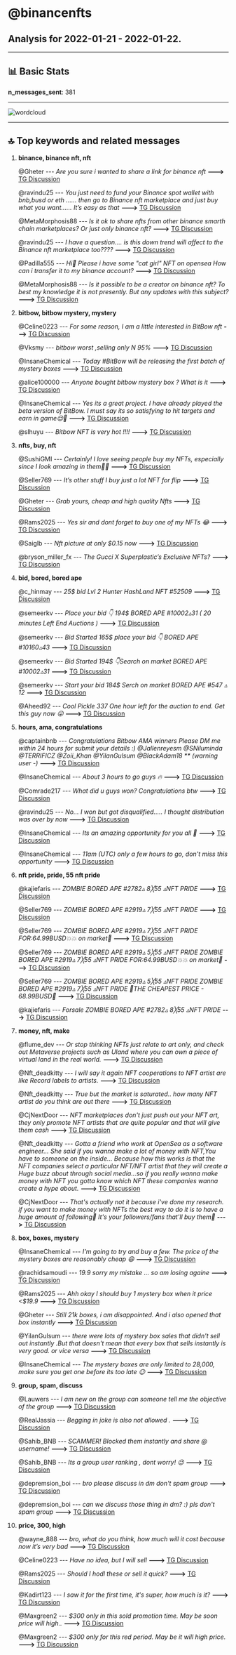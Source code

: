 # **@binancenfts**
 ## Analysis for **2022-01-21** - **2022-01-22**.

---

## 📊 **Basic Stats**

**n_messages_sent**: 381

---
![wordcloud](binancenfts_1Days_wordcloud.png)

---


## 🔝 **Top keywords and related messages**

1. **binance, binance nft, nft**

    @Gheter --- *Are you sure i wanted to share a link for binance nft* **--->** [TG Discussion](https://t.me/binancenfts/440314)

    @ravindu25 --- *You just need to fund your Binance spot wallet with bnb,busd or eth ...... then go to Binance nft marketplace and just buy what you want...... It’s easy as that* **--->** [TG Discussion](https://t.me/binancenfts/439402)

    @MetaMorphosis88 --- *Is it ok to share nfts from other binance smarth chain marketplaces? Or just only binance nft?* **--->** [TG Discussion](https://t.me/binancenfts/440228)

    @ravindu25 --- *I have a question.... is this down trend will affect to the Binance nft marketplace too????* **--->** [TG Discussion](https://t.me/binancenfts/440184)

    @Padilla555 --- *Hi🌹 Please i have some "cat girl" NFT on opensea How can i transfer it to my binance account?* **--->** [TG Discussion](https://t.me/binancenfts/439125)

    @MetaMorphosis88 --- *Is it possible to be a creator on binance nft? To best my knowledge it is not presently. But any updates with this subject?* **--->** [TG Discussion](https://t.me/binancenfts/440236)

2. **bitbow, bitbow mystery, mystery**

    @Celine0223 --- *For some reason, I am a little interested in BitBow nft* **--->** [TG Discussion](https://t.me/binancenfts/439061)

    @Vksmy --- *bitbow worst ,selling only N 95%* **--->** [TG Discussion](https://t.me/binancenfts/439340)

    @InsaneChemical --- *Today #BitBow will be releasing the first batch of mystery boxes* **--->** [TG Discussion](https://t.me/binancenfts/439064)

    @alice100000 --- *Anyone bought bitbow mystery box ? What is it* **--->** [TG Discussion](https://t.me/binancenfts/439872)

    @InsaneChemical --- *Yes its a great project. I have already played the beta version of BitBow. I must say its so satisfying to hit targets and earn in game😌🙂* **--->** [TG Discussion](https://t.me/binancenfts/439101)

    @slhuyu --- *Bitbow NFT is very hot !!!!* **--->** [TG Discussion](https://t.me/binancenfts/439318)

3. **nfts, buy, nft**

    @SushiGMI --- *Certainly!  I love seeing people buy my NFTs, especially since I look amazing in them🤩🍣* **--->** [TG Discussion](https://t.me/binancenfts/438908)

    @Seller769 --- *It’s other stuff I buy just a lot NFT for flip* **--->** [TG Discussion](https://t.me/binancenfts/439020)

    @Gheter --- *Grab yours, cheap and high quality Nfts* **--->** [TG Discussion](https://t.me/binancenfts/440298)

    @Rams2025 --- *Yes sir and dont forget to buy one of my NFTs 😂* **--->** [TG Discussion](https://t.me/binancenfts/439113)

    @Saiglb --- *Nft picture at only $0.15 now* **--->** [TG Discussion](https://t.me/binancenfts/438750)

    @bryson_miller_fx --- *The Gucci X Superplastic’s Exclusive NFTs?* **--->** [TG Discussion](https://t.me/binancenfts/439747)

4. **bid, bored, bored ape**

    @c_hinmay --- *25$ bid  Lvl 2 Hunter HashLand NFT #52509* **--->** [TG Discussion](https://t.me/binancenfts/439038)

    @semeerkv --- *Place your bid 👇 194$  BORED APE #10002▵31  ( 20 minutes Left End Auctions )* **--->** [TG Discussion](https://t.me/binancenfts/440002)

    @semeerkv --- *Bid Started 165$ place your bid 👇  BORED APE #10160▵43* **--->** [TG Discussion](https://t.me/binancenfts/439756)

    @semeerkv --- *Bid Started 194$ 👇Search on market   BORED APE #10002▵31* **--->** [TG Discussion](https://t.me/binancenfts/439672)

    @semeerkv --- *Start your bid 184$ Serch on market   BORED APE #547 ▵ 12* **--->** [TG Discussion](https://t.me/binancenfts/439260)

    @Aheed92 --- *Cool Pickle 337 One hour left for the auction to end.  Get this guy now 😜* **--->** [TG Discussion](https://t.me/binancenfts/438869)

5. **hours, ama, congratulations**

    @captainbnb --- *Congratulations Bitbow AMA winners  Please DM me within 24 hours for submit your details :)  @Jallenreyesm @SNiluminda @TERRIFICZ @Zoii_Khan @YilanGulsum @BIackAdam18 ** (warning user -)* **--->** [TG Discussion](https://t.me/binancenfts/439550)

    @InsaneChemical --- *About 3 hours to go guys 🔥* **--->** [TG Discussion](https://t.me/binancenfts/439088)

    @Comrade217 --- *What did u guys won? Congratulations btw* **--->** [TG Discussion](https://t.me/binancenfts/439626)

    @ravindu25 --- *No... I won but got disqualified..... I thought distribution was over by now* **--->** [TG Discussion](https://t.me/binancenfts/439404)

    @InsaneChemical --- *Its an amazing opportunity for you all 🙌* **--->** [TG Discussion](https://t.me/binancenfts/439273)

    @InsaneChemical --- *11am (UTC) only a few hours to go, don't miss this opportunity* **--->** [TG Discussion](https://t.me/binancenfts/439069)

6. **nft pride, pride, 55 nft pride**

    @kajiefaris --- *ZOMBIE BORED APE #2782▵ 8╳55 ▵NFT PRIDE* **--->** [TG Discussion](https://t.me/binancenfts/439821)

    @Seller769 --- *ZOMBIE BORED APE #2919▵ 7╳55 ▵NFT PRIDE* **--->** [TG Discussion](https://t.me/binancenfts/439696)

    @Seller769 --- *ZOMBIE BORED APE #2919▵ 7╳55 ▵NFT PRIDE  FOR:64.99BUSD💥💥 on market🥷* **--->** [TG Discussion](https://t.me/binancenfts/439114)

    @Seller769 --- *ZOMBIE BORED APE #2919▵ 5╳55 ▵NFT PRIDE ZOMBIE BORED APE #2919▵ 7╳55 ▵NFT PRIDE  FOR:64.99BUSD💥💥 on market🥷* **--->** [TG Discussion](https://t.me/binancenfts/439017)

    @Seller769 --- *ZOMBIE BORED APE #2919▵ 5╳55 ▵NFT PRIDE ZOMBIE BORED APE #2919▵ 7╳55 ▵NFT PRIDE  🥶THE CHEAPEST PRICE - 68.99BUSD🥶* **--->** [TG Discussion](https://t.me/binancenfts/438825)

    @kajiefaris --- *Forsale  ZOMBIE BORED APE #2782▵ 8╳55 ▵NFT PRIDE* **--->** [TG Discussion](https://t.me/binancenfts/440364)

7. **money, nft, make**

    @flume_dev --- *Or stop thinking NFTs just relate to art only, and check out Metaverse projects such as Uland where you can own a piece of virtual land in the real world.* **--->** [TG Discussion](https://t.me/binancenfts/439856)

    @Nft_deadkitty --- *I will say it again   NFT cooperations to NFT artist are like Record labels to artists.* **--->** [TG Discussion](https://t.me/binancenfts/439849)

    @Nft_deadkitty --- *True but the market is saturated.. how many NFT artist do you think  are out there* **--->** [TG Discussion](https://t.me/binancenfts/439840)

    @CjNextDoor --- *NFT marketplaces don't just push out your NFT art, they only promote NFT artists that are quite popular and that will give them cash* **--->** [TG Discussion](https://t.me/binancenfts/439837)

    @Nft_deadkitty --- *Gotta a friend who work at OpenSea as a software engineer...   She said if you wanna make a lot of  money with NFT,You have to someone on the inside... Because how this works is that the NFT companies select a particular NFT/NFT artist that they will create a Huge buzz about through social media...so if you really wanna make money with NFT you gotta know which NFT these companies wanna create a hype about.* **--->** [TG Discussion](https://t.me/binancenfts/439829)

    @CjNextDoor --- *That's actually not it because i've done my research. if you want to make money with NFTs the best way to do it is to have a huge amount of following🙂 It's your followers/fans that'll buy them🤷* **--->** [TG Discussion](https://t.me/binancenfts/439831)

8. **box, boxes, mystery**

    @InsaneChemical --- *I'm going to try and buy a few. The price of the mystery boxes are reasonably cheap 😄* **--->** [TG Discussion](https://t.me/binancenfts/439112)

    @rachidsamoudi --- *19.9 sorry my mistake ... so am losing againe* **--->** [TG Discussion](https://t.me/binancenfts/439355)

    @Rams2025 --- *Ahh okay I should buy 1 mystery box when it price <$19.9* **--->** [TG Discussion](https://t.me/binancenfts/439105)

    @Gheter --- *Still 21k boxes, i am disappointed. And i also opened that box instantly* **--->** [TG Discussion](https://t.me/binancenfts/439328)

    @YilanGulsum --- *there were lots of mystery box sales that didn't sell out instantly .But that doesn't mean that every box that sells instantly is very good. or vice versa* **--->** [TG Discussion](https://t.me/binancenfts/439320)

    @InsaneChemical --- *The mystery boxes are only limited to 28,000, make sure you get one before its too late 😉* **--->** [TG Discussion](https://t.me/binancenfts/439269)

9. **group, spam, discuss**

    @Lauwers --- *I am new on the group can someone tell me the objective of the group* **--->** [TG Discussion](https://t.me/binancenfts/439504)

    @RealJassia --- *Begging in joke is also not allowed .* **--->** [TG Discussion](https://t.me/binancenfts/439687)

    @Sahib_BNB --- *SCAMMER! Blocked them instantly and share @ username!* **--->** [TG Discussion](https://t.me/binancenfts/440109)

    @Sahib_BNB --- *Its a group user ranking , dont worry! 😉* **--->** [TG Discussion](https://t.me/binancenfts/440096)

    @depremsion_boi --- *bro please discuss in dm don't spam group* **--->** [TG Discussion](https://t.me/binancenfts/439988)

    @depremsion_boi --- *can we discuss those thing in dm? :) pls don't spam group* **--->** [TG Discussion](https://t.me/binancenfts/439975)

10. **price, 300, high**

    @wayne_888 --- *bro, what do you think, how much will it cost because now it’s very bad* **--->** [TG Discussion](https://t.me/binancenfts/439639)

    @Celine0223 --- *Have no idea, but I will sell* **--->** [TG Discussion](https://t.me/binancenfts/439080)

    @Rams2025 --- *Should I hodl these or sell it quick?* **--->** [TG Discussion](https://t.me/binancenfts/439073)

    @Kadirt123 --- *I saw it for the first time, it's super, how much is it?* **--->** [TG Discussion](https://t.me/binancenfts/440362)

    @Maxgreen2 --- *$300 only in this sold promotion time. May be soon price will high..* **--->** [TG Discussion](https://t.me/binancenfts/440353)

    @Maxgreen2 --- *$300 only for this red period. May be it will high price.* **--->** [TG Discussion](https://t.me/binancenfts/440348)


